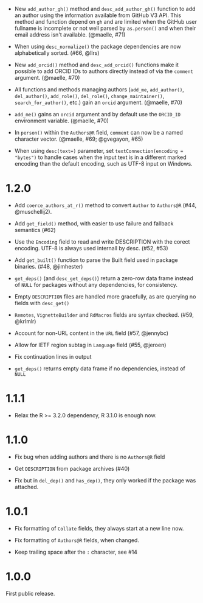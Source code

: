 * New `add_author_gh()` method and `desc_add_author_gh()` function to add an author using the information available from GitHub V3 API. This method and function depend on `gh` and are limited when the GitHub user fullname is incomplete or not well parsed by `as.person()` and when their email address isn't available. (@maelle, #71)

* When using `desc_normalize()` the package dependencies are now alphabetically 
  sorted. (#66, @llrs)

* New `add_orcid()` method and `desc_add_orcid()` functions make it possible to add ORCID IDs to authors directly instead of via the `comment` argument. (@maelle, #70) 

* All functions and methods managing authors (`add_me`, `add_author()`, `del_author()`, `add_role()`, `del_role()`, `change_maintainer()`, `search_for_author()`, etc.) gain an `orcid` argument. (@maelle, #70) 
     
* `add_me()` gains an `orcid` argument and by default use the `ORCID_ID` environment variable. (@maelle, #70)

* In `person()` within the `Authors@R` field, `comment` can now be a named character vector. (@maelle, #69; @gvegayon, #65)

* When using `desc(text=)` parameter, set `textConnection(encoding =
  "bytes")` to handle cases when the input text is in a different marked
  encoding than the default encoding, such as UTF-8 input on Windows.

# 1.2.0

* Add `coerce_authors_at_r()` method to convert `Author` to 
  `Authors@R` (#44, @muschellij2).
  
* Add `get_field()` method, with easier to use failure and fallback
  semantics (#62)

* Use the `Encoding` field to read and write DESCRIPTION with the
  corect encoding. UTF-8 is always used internall by desc. (#52, #53)

* Add `get_built()` function to parse the Built field used in package
  binaries. (#48, @jimhester)

* `get_deps()` (and `desc_get_deps()`) return a zero-row data frame
  instead of `NULL` for packages without any dependencies, for consistency.

* Empty `DESCRIPTION` files are handled more gracefully, as are querying
  no fields with `desc_get()`

* `Remotes`, `VignetteBuilder` and `RdMacros` fields are syntax checked.
  (#59, @krlmlr)

* Account for non-URL content in the `URL` field (#57, @jennybc)

* Allow for IETF region subtag in `Language` field (#55, @jeroen)

* Fix continuation lines in output

* `get_deps()` returns empty data frame if no dependencies, instead of
  `NULL`

# 1.1.1

* Relax the R >= 3.2.0 dependency, R 3.1.0 is enough now.

# 1.1.0

* Fix bug when adding authors and there is no `Authors@R` field

* Get `DESCRIPTION` from package archives (#40)

* Fix but in `del_dep()` and `has_dep()`, they only worked if the package
  was attached.

# 1.0.1

* Fix formatting of `Collate` fields, they always start at a new line now.

* Fix formatting of `Authors@R` fields, when changed.

* Keep trailing space after the `:` character, see #14

# 1.0.0

First public release.
